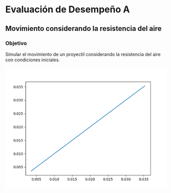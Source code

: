 # Evaluación de Desempeño A
## Movimiento considerando la resistencia del aire
### Objetivo
Simular el movimiento de un proyectil considerando la resistencia del aire con condiciones iniciales.


![alt text](./img/parabolico_img.png)